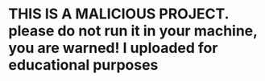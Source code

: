 # THIS IS A MALICIOUS PROJECT. please do not run it in your machine, you are warned! I uploaded for educational purposes
